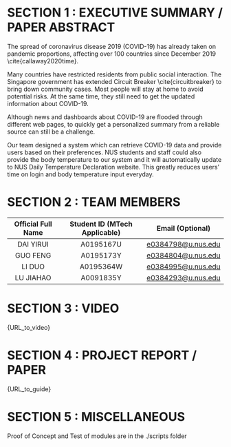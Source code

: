 # SECTION 1 : EXECUTIVE SUMMARY / PAPER ABSTRACT

The spread of coronavirus disease 2019 (COVID-19) has already taken on pandemic proportions, affecting over 100 countries since December 2019 \cite{callaway2020time}.
 
Many countries have restricted residents from public social interaction. The Singapore government has extended Circuit Breaker \cite{circuitbreaker} to bring down community cases. Most people will stay at home to avoid potential risks. At the same time, they still need to get the updated information about COVID-19.

Although news and dashboards about COVID-19 are flooded through different web pages, to quickly get a personalized summary from a reliable source can still be a challenge. 

Our team designed a system which can retrieve COVID-19 data and provide users based on their preferences. NUS students and staff could also provide the body temperature to our system and it will automatically update to NUS Daily Temperature Declaration website. This greatly reduces users’ time on login and body temperature input everyday.



# SECTION 2 : TEAM MEMBERS
| Official Full Name | Student ID (MTech Applicable)| Email (Optional) |
| :---: | :---: | :---: |
| DAI YIRUI | A0195167U | e0384798@u.nus.edu |
| GUO FENG | A0195173Y | e0384804@u.nus.edu |
| LI DUO | A0195364W | e0384995@u.nus.edu |
| LU JIAHAO | A0091835Y | e0384293@u.nus.edu |

# SECTION 3 : VIDEO

{URL_to_video}


# SECTION 4 : PROJECT REPORT / PAPER

{URL_to_guide}


# SECTION 5 : MISCELLANEOUS

Proof of Concept and Test of modules are in the ./scripts folder
